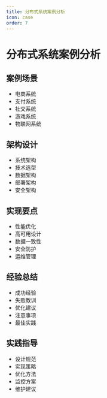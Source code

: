 ```yaml
---
title: 分布式系统案例分析
icon: case
order: 7
---
```


# 分布式系统案例分析

## 案例场景
- 电商系统
- 支付系统
- 社交系统
- 游戏系统
- 物联网系统

## 架构设计
- 系统架构
- 技术选型
- 数据架构
- 部署架构
- 安全架构

## 实现要点
- 性能优化
- 高可用设计
- 数据一致性
- 安全防护
- 运维管理

## 经验总结
- 成功经验
- 失败教训
- 优化建议
- 注意事项
- 最佳实践

## 实践指导
- 设计规范
- 实现策略
- 优化方法
- 监控方案
- 维护建议
